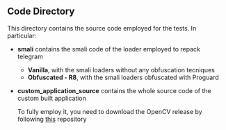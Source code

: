 ## Code Directory

This directory contains the source code employed for the tests. In particular:

- **smali** contains the smali code of the loader employed to repack telegram
    
    - **Vanilla**, with the smali loaders without any obfuscation tecniques
    - **Obfuscated - R8**, with the smali loaders obfuscated with Proguard

- **custom_application_source** contains the whole source code of the custom built application

    To fully employ it, you need to download the OpenCV release by following [this](https://medium.com/@sdranju/android-studio-step-by-step-guide-for-setting-up-opencv-sdk-4-9-on-android-740547f3260b) repository 